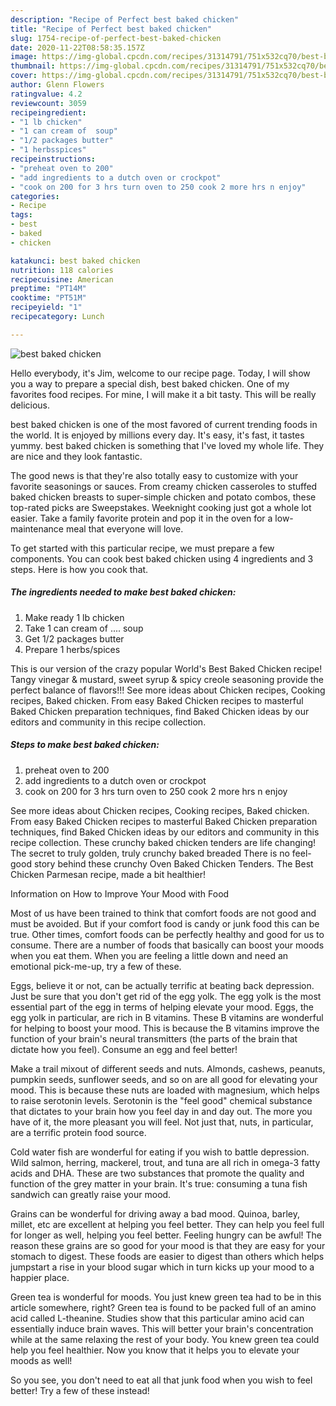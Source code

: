 ```yaml
---
description: "Recipe of Perfect best baked chicken"
title: "Recipe of Perfect best baked chicken"
slug: 1754-recipe-of-perfect-best-baked-chicken
date: 2020-11-22T08:58:35.157Z
image: https://img-global.cpcdn.com/recipes/31314791/751x532cq70/best-baked-chicken-recipe-main-photo.jpg
thumbnail: https://img-global.cpcdn.com/recipes/31314791/751x532cq70/best-baked-chicken-recipe-main-photo.jpg
cover: https://img-global.cpcdn.com/recipes/31314791/751x532cq70/best-baked-chicken-recipe-main-photo.jpg
author: Glenn Flowers
ratingvalue: 4.2
reviewcount: 3059
recipeingredient:
- "1 lb chicken"
- "1 can cream of  soup"
- "1/2 packages butter"
- "1 herbsspices"
recipeinstructions:
- "preheat oven to 200"
- "add ingredients to a dutch oven or crockpot"
- "cook on 200 for 3 hrs turn oven to 250 cook 2 more hrs n enjoy"
categories:
- Recipe
tags:
- best
- baked
- chicken

katakunci: best baked chicken 
nutrition: 118 calories
recipecuisine: American
preptime: "PT14M"
cooktime: "PT51M"
recipeyield: "1"
recipecategory: Lunch

---
```



![best baked chicken](https://img-global.cpcdn.com/recipes/31314791/751x532cq70/best-baked-chicken-recipe-main-photo.jpg)

Hello everybody, it's Jim, welcome to our recipe page. Today, I will show you a way to prepare a special dish, best baked chicken. One of my favorites food recipes. For mine, I will make it a bit tasty. This will be really delicious.

best baked chicken is one of the most favored of current trending foods in the world. It is enjoyed by millions every day. It's easy, it's fast, it tastes yummy. best baked chicken is something that I've loved my whole life. They are nice and they look fantastic.

The good news is that they&#39;re also totally easy to customize with your favorite seasonings or sauces. From creamy chicken casseroles to stuffed baked chicken breasts to super-simple chicken and potato combos, these top-rated picks are Sweepstakes. Weeknight cooking just got a whole lot easier. Take a family favorite protein and pop it in the oven for a low-maintenance meal that everyone will love.


To get started with this particular recipe, we must prepare a few components. You can cook best baked chicken using 4 ingredients and 3 steps. Here is how you cook that.

<!--inarticleads1-->

##### The ingredients needed to make best baked chicken:

1. Make ready 1 lb chicken
1. Take 1 can cream of .... soup
1. Get 1/2 packages butter
1. Prepare 1 herbs/spices


This is our version of the crazy popular World&#39;s Best Baked Chicken recipe! Tangy vinegar &amp; mustard, sweet syrup &amp; spicy creole seasoning provide the perfect balance of flavors!!! See more ideas about Chicken recipes, Cooking recipes, Baked chicken. From easy Baked Chicken recipes to masterful Baked Chicken preparation techniques, find Baked Chicken ideas by our editors and community in this recipe collection. 

<!--inarticleads2-->

##### Steps to make best baked chicken:

1. preheat oven to 200
1. add ingredients to a dutch oven or crockpot
1. cook on 200 for 3 hrs turn oven to 250 cook 2 more hrs n enjoy


See more ideas about Chicken recipes, Cooking recipes, Baked chicken. From easy Baked Chicken recipes to masterful Baked Chicken preparation techniques, find Baked Chicken ideas by our editors and community in this recipe collection. These crunchy baked chicken tenders are life changing! The secret to truly golden, truly crunchy baked breaded There is no feel-good story behind these crunchy Oven Baked Chicken Tenders. The Best Chicken Parmesan recipe, made a bit healthier! 

Information on How to Improve Your Mood with Food


Most of us have been trained to think that comfort foods are not good and must be avoided. But if your comfort food is candy or junk food this can be true. Other times, comfort foods can be perfectly healthy and good for us to consume. There are a number of foods that basically can boost your moods when you eat them. When you are feeling a little down and need an emotional pick-me-up, try a few of these.

Eggs, believe it or not, can be actually terrific at beating back depression. Just be sure that you don't get rid of the egg yolk. The egg yolk is the most essential part of the egg in terms of helping elevate your mood. Eggs, the egg yolk in particular, are rich in B vitamins. These B vitamins are wonderful for helping to boost your mood. This is because the B vitamins improve the function of your brain's neural transmitters (the parts of the brain that dictate how you feel). Consume an egg and feel better!

Make a trail mixout of different seeds and nuts. Almonds, cashews, peanuts, pumpkin seeds, sunflower seeds, and so on are all good for elevating your mood. This is because these nuts are loaded with magnesium, which helps to raise serotonin levels. Serotonin is the "feel good" chemical substance that dictates to your brain how you feel day in and day out. The more you have of it, the more pleasant you will feel. Not just that, nuts, in particular, are a terrific protein food source.

Cold water fish are wonderful for eating if you wish to battle depression. Wild salmon, herring, mackerel, trout, and tuna are all rich in omega-3 fatty acids and DHA. These are two substances that promote the quality and function of the grey matter in your brain. It's true: consuming a tuna fish sandwich can greatly raise your mood. 

Grains can be wonderful for driving away a bad mood. Quinoa, barley, millet, etc are excellent at helping you feel better. They can help you feel full for longer as well, helping you feel better. Feeling hungry can be awful! The reason these grains are so good for your mood is that they are easy for your stomach to digest. These foods are easier to digest than others which helps jumpstart a rise in your blood sugar which in turn kicks up your mood to a happier place.

Green tea is wonderful for moods. You just knew green tea had to be in this article somewhere, right? Green tea is found to be packed full of an amino acid called L-theanine. Studies show that this particular amino acid can essentially induce brain waves. This will better your brain's concentration while at the same relaxing the rest of your body. You knew green tea could help you feel healthier. Now you know that it helps you to elevate your moods as well!

So you see, you don't need to eat all that junk food when you wish to feel better! Try a few of these instead!

